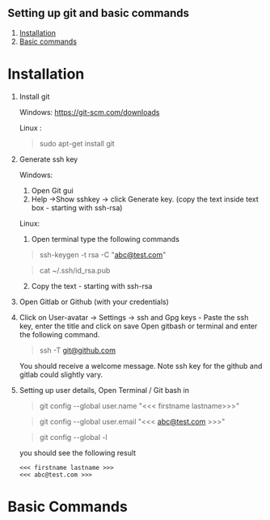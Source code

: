 ## Setting up git and basic commands
1. [Installation](Installation)
2. [Basic commands](Basic-Commands)

# Installation

1. Install git 

    Windows: https://git-scm.com/downloads

    Linux : 
    >sudo apt-get install git

2. Generate ssh key

      Windows:
      1. Open Git gui 
      2. Help ->Show sshkey -> click Generate key. (copy the text inside text box - starting with ssh-rsa)

      Linux:
      1. Open terminal type the following commands
    
      > ssh-keygen -t rsa -C "abc@test.com"
      
      > cat ~/.ssh/id_rsa.pub 
      
      2. Copy the text - starting with ssh-rsa
      
3. Open Gitlab or Github (with your credentials)

4. Click on User-avatar -> Settings -> ssh and Gpg keys - Paste the ssh key, enter the title and click on save
   Open gitbash or terminal and enter the following command.
   
   > ssh -T git@github.com  
   
   You should receive a welcome message. Note ssh key for the github and gitlab could slightly vary. 

5. Setting up user details, Open Terminal / Git bash in 

      > git config --global user.name "<<< firstname lastname>>>"
      
      > git config --global user.email "<<< abc@test.com >>>"
      
      > git config --global -l 
      
      you should see the following result
      
      ```
      <<< firstname lastname >>>
      <<< abc@test.com >>>
      ```
      
# Basic Commands

    
